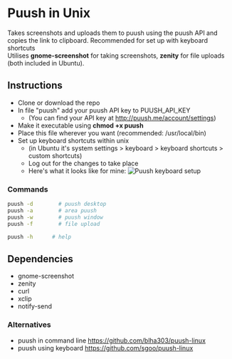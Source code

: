 Puush in Unix
=====================

Takes screenshots and uploads them to puush using the puush API and copies the link to clipboard. Recommended for set up with keyboard shortcuts
<br>Utilises __gnome-screenshot__ for taking screenshots, __zenity__ for file uploads (both included in Ubuntu).

## Instructions
- Clone or download the repo
- In file "puush" add your puush API key to PUUSH_API_KEY
  - (You can find your API key at http://puush.me/account/settings)
- Make it executable using __chmod +x puush__
- Place this file wherever you want (recommended: /usr/local/bin)
- Set up keyboard shortcuts within unix
  - (in Ubuntu it's system settings > keyboard > keyboard shortcuts > custom shortcuts)
  - Log out for the changes to take place
  - Here's what it looks like for mine: ![Puush keyboard setup](http://puu.sh/cOyVz/8dcb1cd498.png)

### Commands
``` bash
puush -d		# puush desktop
puush -a		# area puush
puush -w		# puush window
puush -f		# file upload

puush -h  	  # help
```

## Dependencies
- gnome-screenshot
- zenity
- curl
- xclip
- notify-send


### Alternatives
- puush in command line https://github.com/blha303/puush-linux
- puush using keyboard https://github.com/sgoo/puush-linux
